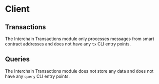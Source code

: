 # Client

## Transactions

The Interchain Transactions module only processes messages from smart contract addresses and does not have any `tx` CLI entry points.

## Queries

The Interchain Transactions module does not store any data and does not have any `query` CLI entry points.